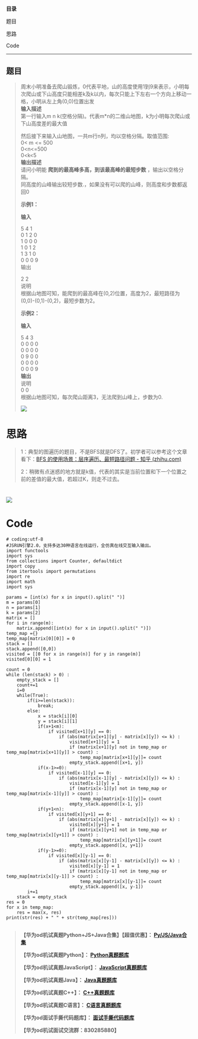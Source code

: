 **目录**

题目

思路

Code

* * *

## 题目

>
> 周末小明准备去爬山锻炼，0代表平地，山的高度使用1到9来表示，小明每次爬山或下山高度只能相差k及k以内，每次只能上下左右一个方向上移动一格，小明从左上角(0,0)位置出发  
>  **输入描述**  
>  第一行输入m n k(空格分隔)。代表m*n的二维山地图，k为小明每次爬山或下山高度差的最大值
>
> 然后接下来输入山地图，一共m行n列，均以空格分隔。取值范围:  
>  0< m <= 500  
>  0<n<=500  
>  0<k<5  
>  **输出描述**  
>  请问小明能 **爬到的最高峰多高，到该最高峰的最短步数** ，输出以空格分隔。  
>  同高度的山峰输出较短步数.，如果没有可以爬的山峰，则高度和步数都返回0
>
> **示例1：**
>
> **输入**
>
> 5 4 1  
>  0 1 2 0  
>  1 0 0 0  
>  1 0 1 2  
>  1 3 1 0  
>  0 0 0 9  
>  输出
>
> 2 2  
>  说明  
>  根据山地图可知，能爬到的最高峰在(0,2)位置，高度为2，最短路径为(0,0)-(0,1)-(0,2)，最短步数为2。
>
> **示例2：**
>
> **输入**
>
> 5 4 3  
>  0 0 0 0  
>  0 0 0 0  
>  0 9 0 0  
>  0 0 0 0  
>  0 0 0 9  
>  **输出**  
>  说明  
>  0 0  
>  根据山地图可知，每次爬山距离3，无法爬到山峰上，步数为0.
>
> ![](https://img-blog.csdnimg.cn/32d34bd0fda0473eaedf9a3f4a6bb1dd.jpeg)

# 思路

> 1：典型的图遍历的题目，不是BFS就是DFS了。初学者可以参考这个文章看下：[BFS 的使用场景：层序遍历、最短路径问题 - 知乎
> (zhihu.com)](https://zhuanlan.zhihu.com/p/136183284 "BFS 的使用场景：层序遍历、最短路径问题 -
> 知乎 \(zhihu.com\)")
>
> 2：稍微有点迷惑的地方就是k值，代表的其实是当前位置和下一个位置之前的差值的最大值，若超过K，则走不过去。

# ![](https://img-blog.csdnimg.cn/42eca8c5691144f2a9511821b795bf3e.jpeg)

# Code

    
    
    # coding:utf-8
    #JSRUN引擎2.0，支持多达30种语言在线运行，全仿真在线交互输入输出。 
    import functools
    import sys
    from collections import Counter, defaultdict
    import copy
    from itertools import permutations
    import re
    import math
    import sys
    
    params = [int(x) for x in input().split(" ")]
    m = params[0]
    n = params[1]
    k = params[2]
    matrix = []
    for i in range(m):
        matrix.append([int(x) for x in input().split(" ")])
    temp_map ={}
    temp_map[matrix[0][0]] = 0
    stack = []
    stack.append([0,0])
    visited = [[0 for x in range(n)] for y in range(m)]
    visited[0][0] = 1
    
    count = 0
    while (len(stack) > 0) :
        empty_stack = []
        count+=1
        i=0
        while(True):
            if(i>=len(stack)):
                break;
            else:
                x = stack[i][0]
                y = stack[i][1]
                if(x+1<m):
                    if visited[x+1][y] == 0:
                        if (abs(matrix[x+1][y] - matrix[x][y]) <= k) :
                            visited[x+1][y] = 1
                            if (matrix[x+1][y] not in temp_map or temp_map[matrix[x+1][y]] > count) :
                                temp_map[matrix[x+1][y]]= count
                            empty_stack.append([x+1, y])
                if(x-1>=0):
                    if visited[x-1][y] == 0:
                        if (abs(matrix[x-1][y] - matrix[x][y]) <= k) :
                            visited[x-1][y] = 1
                            if (matrix[x-1][y] not in temp_map or temp_map[matrix[x-1][y]] > count) :
                                temp_map[matrix[x-1][y]]= count
                            empty_stack.append([x-1, y])
                if(y+1<n):
                    if visited[x][y+1] == 0:
                        if (abs(matrix[x][y+1] - matrix[x][y]) <= k) :
                            visited[x][y+1] = 1
                            if (matrix[x][y+1] not in temp_map or temp_map[matrix[x][y+1]] > count) :
                                temp_map[matrix[x][y+1]]= count
                            empty_stack.append([x, y+1])
                if(y-1>=0):
                    if visited[x][y-1] == 0:
                        if (abs(matrix[x][y-1] - matrix[x][y]) <= k) :
                            visited[x][y-1] = 1
                            if (matrix[x][y-1] not in temp_map or temp_map[matrix[x][y-1]] > count) :
                                temp_map[matrix[x][y-1]]= count
                            empty_stack.append([x, y-1])
            i+=1
        stack = empty_stack
    res = 0
    for x in temp_map:
        res = max(x, res)
    print(str(res) + " " + str(temp_map[res]))
     
    
    

##

> **【华为od机试真题Python+JS+Java合集】【超值优惠】：
> **[Py/JS/Java合集](https://blog.csdn.net/misayaaaaa/category_12258991.html
> "Py/JS/Java合集")****
>
> **【华为od机试真题Python】：
> **[Python真题题库](https://blog.csdn.net/misayaaaaa/category_12111005.html
> "Python真题题库")****
>
> **【华为od机试真题JavaScript】：
> **[JavaScript真题题库](https://blog.csdn.net/misayaaaaa/category_12199270.html
> "JavaScript真题题库")****
>
> **【华为od机试真题Java】：
> **[Java真题题库](https://blog.csdn.net/misayaaaaa/category_12111006.html
> "Java真题题库")****
>
> **【华为od机试真题C++】：
> **[C++真题题库](https://blog.csdn.net/misayaaaaa/category_12036814.html
> "C++真题题库")****
>
> **【华为od机试真题C语言】：
> **[C语言真题题库](https://blog.csdn.net/misayaaaaa/category_12217917.html
> "C语言真题题库")****
>
> **【华为od面试手撕代码题库】：
> **[面试手撕代码题库](https://renjie.blog.csdn.net/article/details/130419388
> "面试手撕代码题库")****
>
> **【华为od机试面试交流群：830285880】**


